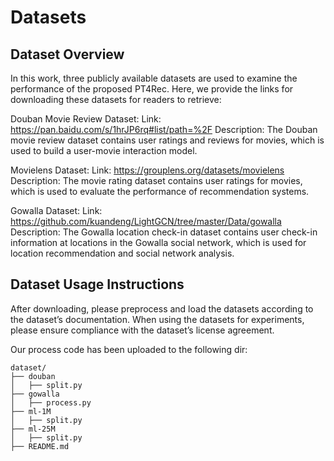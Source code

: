 # Datasets
## Dataset Overview
In this work, three publicly available datasets are used to examine the performance of the proposed PT4Rec. 
Here, we provide the links for downloading these datasets for readers to retrieve:

Douban Movie Review Dataset:
Link: https://pan.baidu.com/s/1hrJP6rq#list/path=%2F
Description: The Douban movie review dataset contains user ratings and reviews for movies, which is used to build a user-movie interaction model.

Movielens Dataset:
Link: https://grouplens.org/datasets/movielens
Description: The movie rating dataset contains user ratings for movies, which is used to evaluate the performance of recommendation systems.

Gowalla Dataset:
Link: https://github.com/kuandeng/LightGCN/tree/master/Data/gowalla
Description: The Gowalla location check-in dataset contains user check-in information at locations in the Gowalla social network, which is used for location recommendation and social network analysis.


## Dataset Usage Instructions
After downloading, please preprocess and load the datasets according to the dataset’s documentation.
When using the datasets for experiments, please ensure compliance with the dataset’s license agreement.

Our process code has been uploaded to the following dir:
```
dataset/
├── douban
│   ├── split.py
├── gowalla
│   ├── process.py
├── ml-1M
│   ├── split.py
├── ml-25M
│   ├── split.py
├── README.md
```

